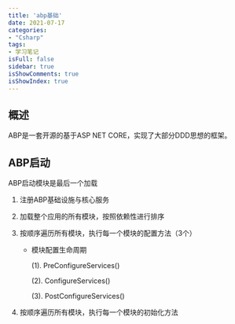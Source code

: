 ```yaml
---
title: 'abp基础'
date: 2021-07-17
categories:
- "Csharp"
tags:
- 学习笔记
isFull: false 
sidebar: true
isShowComments: true
isShowIndex: true
---
```


## 概述

ABP是一套开源的基于ASP NET CORE，实现了大部分DDD思想的框架。

## ABP启动

ABP启动模块是最后一个加载

1. 注册ABP基础设施与核心服务

2. 加载整个应用的所有模块，按照依赖性进行排序

3. 按顺序遍历所有模块，执行每一个模块的配置方法（3个）

    - 模块配置生命周期

        (1). PreConfigureServices()

        (2). ConfigureServices()

        (3). PostConfigureServices()

4. 按顺序遍历所有模块，执行每一个模块的初始化方法